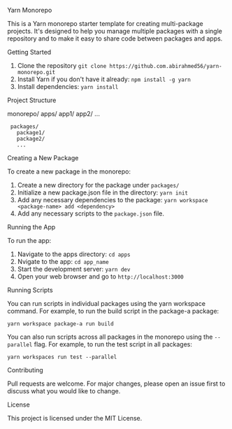 Yarn Monorepo

This is a Yarn monorepo starter template for creating multi-package projects. It's designed to help you manage multiple packages with a single repository and to make it easy to share code between packages and apps.

Getting Started

  1. Clone the repository `git clone https://github.com.abirahmed56/yarn-monorepo.git`
  2. Install Yarn if you don't have it already: `npm install -g yarn`
  3. Install dependencies: `yarn install`


Project Structure

   monorepo/
     apps/
       app1/
       app2/
       ...

     packages/
       package1/
       package2/
       ...


Creating a New Package

To create a new package in the monorepo:

  1. Create a new directory for the package under `packages/`
  2. Initialize a new package.json file in the directory: `yarn init`
  3. Add any necessary dependencies to the package: `yarn workspace <package-name> add <dependency>`
  4. Add any necessary scripts to the `package.json` file.


Running the App

To run the app:

  1. Navigate to the apps directory: `cd apps`
  2. Nvigate to the app: `cd app_name`
  3. Start the development server: `yarn dev`
  4. Open your web browser and go to `http://localhost:3000`


Running Scripts

You can run scripts in individual packages using the yarn workspace command. For example, to run the build script in the package-a package:

    yarn workspace package-a run build

You can also run scripts across all packages in the monorepo using the `--parallel` flag. For example, to run the test script in all packages:

    yarn workspaces run test --parallel


Contributing

Pull requests are welcome. For major changes, please open an issue first to discuss what you would like to change.


License

This project is licensed under the MIT License.